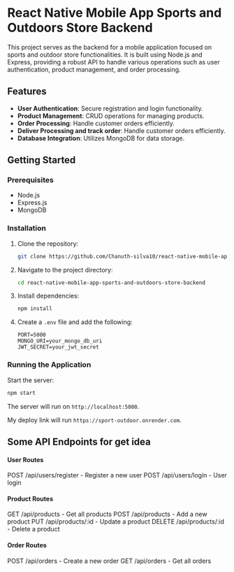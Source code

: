# React Native Mobile App Sports and Outdoors Store Backend

This project serves as the backend for a mobile application focused on sports and outdoor store functionalities. It is built using Node.js and Express, providing a robust API to handle various operations such as user authentication, product management, and order processing.

## Features

- **User Authentication**: Secure registration and login functionality.
- **Product Management**: CRUD operations for managing products.
- **Order Processing**: Handle customer orders efficiently.
- **Deliver Processing and track order**: Handle customer orders efficiently.
- **Database Integration**: Utilizes MongoDB for data storage.

## Getting Started

### Prerequisites

- Node.js
- Express.js
- MongoDB

### Installation

1. Clone the repository:
    ```bash
    git clone https://github.com/Chanuth-silva10/react-native-mobile-app-sports-and-outdoors-store-backend.git
    ```
2. Navigate to the project directory:
    ```bash
    cd react-native-mobile-app-sports-and-outdoors-store-backend
    ```
3. Install dependencies:
    ```bash
    npm install
    ```
4. Create a `.env` file and add the following:
    ```
    PORT=5000
    MONGO_URI=your_mongo_db_uri
    JWT_SECRET=your_jwt_secret
    ```

### Running the Application

Start the server:
```bash
npm start
```
The server will run on `http://localhost:5000`.

My deploy link will run `https://sport-outdoor.onrender.com`.

## Some API Endpoints for get idea
#### User Routes
POST /api/users/register - Register a new user
POST /api/users/login - User login

#### Product Routes
GET /api/products - Get all products
POST /api/products - Add a new product
PUT /api/products/:id - Update a product
DELETE /api/products/:id - Delete a product

#### Order Routes
POST /api/orders - Create a new order
GET /api/orders - Get all orders

